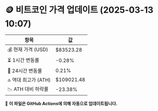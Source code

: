 # 🪙 비트코인 가격 업데이트 (2025-03-13 10:07)

| 항목                | 값 |
|--------------------|----------------|
| 💰 현재 가격 (USD) | $83523.28 |
| ⏳ 1시간 변동률    | -0.28% |
| 📆 24시간 변동률   | 0.21% |
| 🔝 역대 최고가 (ATH) | $109021.48 |
| 📉 ATH 대비 하락률 | -23.38% |

🔄 **이 파일은 GitHub Actions에 의해 자동으로 업데이트됩니다.**

